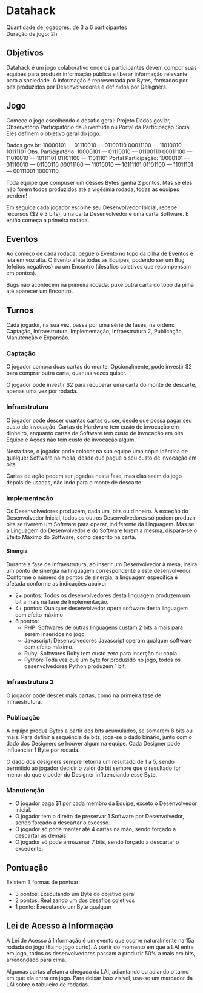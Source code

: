 # Datahack

Quantidade de jogadores: de 3 a 6 participantes  
Duração de jogo: 2h

## Objetivos

Datahack é um jogo colaborativo onde os participantes devem compor suas equipes
para produzir informação pública e liberar informação relevante para a
sociedade. A informação é representada por Bytes, formados por bits produzidos
por Desenvolvedores e definidos por Designers.

## Jogo

Comece o jogo escolhendo o desafio geral: Projeto Dados.gov.br, Observatório
Participatório da Juventude ou Portal da Participação Social. Eles definem o
objetivo geral do jogo:

Dados.gov.br:        10000101 — 01110010 — 01100110
                     00011100 — 11010010 — 10111101
Obs. Participatório: 10000101 — 01110010 — 01100110
                     00011100 — 11010010 — 10111101
                     01101100 — 11011101
Portal Participação: 10000101 — 01110010 — 01100110
                     00011100 — 11010010 — 10111101
                     01101100 — 11011101 — 00111001
                     10001110

Toda equipe que compuser um desses Bytes ganha 2 pontos. Mas se eles não forem
todos produzidos até a vigésima rodada, todas as equipes perdem!

Em seguida cada jogador escolhe seu Desenvolvedor Inicial, recebe recursos ($2 e
3 bits), uma carta Desenvolvedor e uma carta Software. E então começa a primeira
rodada.

## Eventos

Ao começo de cada rodada, pegue o Evento no topo da pilha de Eventos e leia em
voz alta. O Evento afeta todas as Equipes, podendo ser um Bug (efeitos
negativos) ou um Encontro (desafios coletivos que recompensam em pontos).

Bugs não acontecem na primeira rodada: puxe outra carta do topo da pilha até
aparecer um Encontro.

## Turnos

Cada jogador, na sua vez, passa por uma série de fases, na ordem: Captação,
Infraestrutura, Implementação, Infraestrutura 2, Publicação, Manutenção e
Expansão.

### Captação

O jogador compra duas cartas do monte. Opcionalmente, pode investir $2 para
comprar outra carta, quantas vezes quiser.

O jogador pode investir $2 para recuperar uma carta do monte de
descarte, apenas uma vez por rodada.

### Infraestrutura

O jogador pode descer quantas cartas quiser, desde que possa pagar seu custo
de invocação. Cartas de Hardware tem custo de invocação em dinheiro, enquanto
cartas de Software tem custo de invocação em bits. Equipe e Ações não tem custo
de invocação algum.

Nesta fase, o jogador pode colocar na sua equipe uma cópia idêntica de qualquer
Software na mesa, desde que pague o seu custo de invocação em bits.

Cartas de ação podem ser jogadas nesta fase, mas elas saem do jogo depois de
usadas, não indo para o monte de descarte.

### Implementação

Os Desenvolvedores produzem, cada um, bits ou dinheiro. À exceção do
Desenvolvedor Inicial, todos os outros Desenvolvedores só podem produzir bits se
tiverem um Software para operar, indiferente da Linguagem. Mas se a Linguagem do
Desenvolvedor e do Software forem a mesma, dispara-se o Efeito Máximo do
Software, como descrito na carta.

#### Sinergia

Durante a fase de Infraestrutura, ao inserir um Desenvolvedor à mesa, insira um ponto de sinergia na linguagem correspondente a este desenvolvedor. Conforme o número de pontos de sinergia, a linguagem específica é afetada conforme as indicações abaixo:

* 2+ pontos: Todos os desenvolvedores desta linguagem produzem um bit a mais na fase de Implementação.
* 4+ pontos: Qualquer desenvolvedor opera software desta linguagem com efeito máximo
* 6 pontos:
  * PHP: Softwares de outras linguagens custam 2 bits a mais para serem inseridos no jogo.
  * Javascript: Desenvolvedores Javascript operam qualquer software com efeito máximo.
  * Ruby: Softwares Ruby tem custo zero para inserção ou cópia.
  * Python: Toda vez que um byte for produzido no jogo, todos os desenvolvedores Python produzem 1 bit.

### Infraestrutura 2

O jogador pode descer mais cartas, como na primeira fase de Infraestrutura.

### Publicação

A equipe produz Bytes a partir dos bits acumulados, se somarem 8 bits ou
mais. Para definir a sequência de bits, joga-se o dado binário, junto com o
dado dos Designers se houver algum na equipe. Cada Designer pode influenciar 1
Byte por rodada.

O dado dos designers sempre retorna um resultado de 1 a 5, sendo permitido ao
jogador decidir o valor do bit sempre que o resultado for menor do que o poder
do Designer influenciando esse Byte.

### Manutenção

* O jogador paga $1 por cada membro da Equipe, exceto o Desenvolvedor
  Inicial.
* O jogador tem o direito de preservar 1 Software por Desenvolvedor, sendo
  forçado a descartar o excesso.
* O jogador só pode manter até 4 cartas na mão, sendo forçado a descartar
  as demais.
* O jogador só pode armazenar 7 bits, sendo forçado a descartar o excedente.

## Pontuação

Existem 3 formas de pontuar:

* 3 pontos: Executando um Byte do objetivo geral
* 2 pontos: Realizando um dos desafios coletivos
* 1 ponto:  Executando um Byte qualquer

## Lei de Acesso à Informação

A Lei de Acesso à Informação é um evento que ocorre naturalmente na 15a rodada
do jogo (8a no jogo curto). A partir do momento em que a LAI entra em jogo,
todos os desenvolvedores passam a produzir 50% a mais em bits, arredondado para
cima.

Algumas cartas afetam a chegada da LAI, adiantando ou adiando o turno em que ela
entra em jogo. Para deixar isso visível, usa-se um marcador da LAI sobre o
tabuleiro de rodadas.

